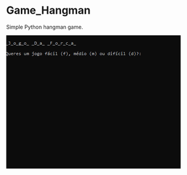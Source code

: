 # Game_Hangman
Simple Python hangman game.


![conversor](https://github.com/Dilxe/Game_Hangman/blob/main/hangmanGameExample.gif)
